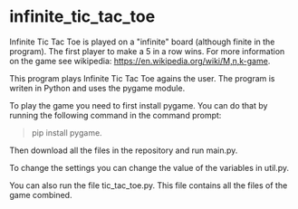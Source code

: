 # infinite_tic_tac_toe

Infinite Tic Tac Toe is played on a "infinite" board (although finite in the program). The first player to make a 5 in a row wins. For more information on the game see wikipedia:
https://en.wikipedia.org/wiki/M,n,k-game.

This program plays Infinite Tic Tac Toe agains the user. The program is writen in Python and uses the pygame module.

To play the game you need to first install pygame. You can do that by running the following command in the command prompt:

> pip install pygame.

Then download all the files in the repository and run main.py.

To change the settings you can change the value of the variables in util.py.

You can also run the file tic_tac_toe.py. This file contains all the files of the game combined.


